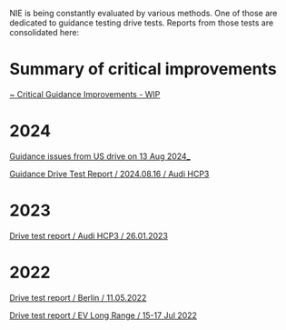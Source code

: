 NIE is being constantly evaluated by various methods. One of those are dedicated to guidance testing drive tests. Reports from those tests are consolidated here:  

  
Summary of critical improvements
===================================

[~ Critical Guidance Improvements - WIP](https://github.com/tomtom-internal/nie-ux-spec/blob/main/Guidance%20evaluation%20and%20Improvements/~Critical%20Guidance%20Improvements%20-%20WIP/Critical_Guidance_Improvements_WIP.md)

  
2024
=======

[Guidance issues from US drive on 13 Aug 2024\_](https://github.com/tomtom-internal/nie-ux-spec/blob/main/Guidance%20evaluation%20and%20Improvements/Guidance%20issues%20from%20US%20drive%20on%2013%20Aug%202024/Guidance_issues_from_US_drive_on_13_Aug_2024.md)

[Guidance Drive Test Report / 2024.08.16 / Audi HCP3](https://tomtom.atlassian.net/wiki/spaces/NAV/pages/301203608/Guidance+Drive+Test+Report+2024.08.16+Audi+HCP3)

2023
====

[Drive test report / Audi HCP3 / 26.01.2023](https://github.com/tomtom-internal/nie-ux-spec/blob/main/Guidance%20evaluation%20and%20Improvements/Drive%20test%20report%20Audi%20HCP3%2026%2001%202023/Drive_test_report_Audi_HCP3_26_01_2023.md)

2022
====

[Drive test report / Berlin / 11.05.2022](https://github.com/tomtom-internal/nie-ux-spec/blob/main/Guidance%20evaluation%20and%20Improvements/Drive%20test%20report%20Berlin%2011%2005%202022/Drive_test_report_Berlin_11_05_2022.md)

[Drive test report / EV Long Range / 15-17 Jul 2022](https://github.com/tomtom-internal/nie-ux-spec/blob/main/Guidance%20evaluation%20and%20Improvements/Drive%20test%20report%20EV%20Long%20Range%2015-17%20Jul%202022/Drive_test_report_EV_Long_Range_15_17_Jul_2022.md)